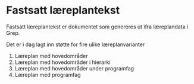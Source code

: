 # Fastsatt læreplantekst

Fastsatt læreplantekst er dokumentet som genereres ut ifra læreplandata i Grep.

Det er i dag lagt inn støtte for fire ulike læreplanvarianter
1.	Læreplan med hovedområder
2.	Læreplan med hovedområder i hierarki
3.	Læreplan med hovedområder under programfag
4.	Læreplan med programfag
